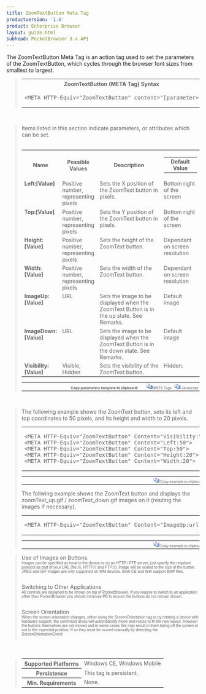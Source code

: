 ```yaml
---
title: ZoomTextButton Meta Tag
productversion: '1.6'
product: Enterprise Browser
layout: guide.html
subhead: PocketBrowser 3.x API
---
```


The ZoomTextButton Meta Tag is an action tag used to set the parameters of the ZoomTextButton, which cycles through the browser font sizes from smallest to largest.

<div id="SyntaxSpan" style="display:block">
<blockquote>
<table class="clsSyntax" cellspacing="1" cellpadding="3" width="95%">
<tr>
<th class="clsSyntaxHeadings">ZoomTextButton (META Tag) Syntax
</th>
</tr>
<tr>
<td class="clsSyntaxCells">
<pre class="clsSyntaxCells">&lt;META HTTP-Equiv="ZoomTextButton" content="[parameter&gt;</pre>
</td>
</tr>
</table>
</blockquote><br></div>
<div id="ParametersWSpan" style="display:block">
<blockquote>
Items listed in this section indicate parameters, or attributes which can be set.
<BR><BR><table class="clsSyntax" cellspacing="1" cellpadding="3" width="95%">
<col width="20%">
<col width="20%">
<col width="38%">
<col width="22%">
<tr>
<th class="clsSyntaxHeadings">Name</th>
<th class="clsSyntaxHeadings">Possible Values</th>
<th class="clsSyntaxHeadings">Description</th>
<th class="clsSyntaxHeadings">
  <table cellspacing="0" cellpadding="0">
    <tr>
      <td width="85%" class="clsSyntaxHeadings" style="border-bottom-style: none;">Default Value</td>
    </tr>
  </table>
</th>
</tr>
<tr>
<td valign="top" class="clsSyntaxCells"><b>Left:[Value]
							</b></td>
<td valign="top" class="clsSyntaxCells">Positive number, representing pixels</td>
<td valign="top" class="clsSyntaxCells">Sets the X position of the ZoomText button in pixels.</td>
<td valign="top" class="clsSyntaxCells">Bottom right of the screen</td>
</tr>
<tr>
<td valign="top" class="clsSyntaxCells"><b>Top:[Value]
							</b></td>
<td valign="top" class="clsSyntaxCells">Positive number, representing pixels</td>
<td valign="top" class="clsSyntaxCells">Sets the Y position of the ZoomText button in pixels.</td>
<td valign="top" class="clsSyntaxCells">Bottom right of the screen</td>
</tr>
<tr>
<td valign="top" class="clsSyntaxCells"><b>Height:[Value]
							</b></td>
<td valign="top" class="clsSyntaxCells">Positive number, representing pixels</td>
<td valign="top" class="clsSyntaxCells">Sets the height of the ZoomText button.</td>
<td valign="top" class="clsSyntaxCells">Dependant on screen resolution</td>
</tr>
<tr>
<td valign="top" class="clsSyntaxCells"><b>Width:[Value]
							</b></td>
<td valign="top" class="clsSyntaxCells">Positive number, representing pixels</td>
<td valign="top" class="clsSyntaxCells">Sets the width of the ZoomText button.</td>
<td valign="top" class="clsSyntaxCells">Dependant on screen resolution</td>
</tr>
<tr>
<td valign="top" class="clsSyntaxCells"><b>ImageUp:[Value]
							</b></td>
<td valign="top" class="clsSyntaxCells">URL</td>
<td valign="top" class="clsSyntaxCells">Sets the image to be displayed when the ZoomText Button is in the up state. See Remarks.</td>
<td valign="top" class="clsSyntaxCells">Default image</td>
</tr>
<tr>
<td valign="top" class="clsSyntaxCells"><b>ImageDown:[Value]
							</b></td>
<td valign="top" class="clsSyntaxCells">URL</td>
<td valign="top" class="clsSyntaxCells">Sets the image to be displayed when the ZoomText Button is in the down state. See Remarks.</td>
<td valign="top" class="clsSyntaxCells">Default image</td>
</tr>
<tr>
<td valign="top" class="clsSyntaxCells"><b>Visibility:[Value]
							</b></td>
<td valign="top" class="clsSyntaxCells">Visible, Hidden</td>
<td valign="top" class="clsSyntaxCells">Sets the visibility of the ZoomText button.</td>
<td valign="top" class="clsSyntaxCells">Hidden.</td>
</tr>
</table>
<table cellspacing="1" cellpadding="3" width="95%">
<col width="78%">
<col width="8%">
<col width="1%">
<col width="5%">
<col width="1%">
<col width="5%">
<col width="2%">
<tr align="right">
<td></td>
<td valign="bottom" style="border-bottom-style: none;font-weight:normal;font-size:xx-small;"><nobr><b>Copy parameters template to clipboard:</b></nobr></td>
<td></td>
<td valign="bottom" style="border-bottom-style: none;font-weight:normal;font-size:xx-small;"><nobr><img id="imgCopyDefaultsW" alt="Copy META Tag template to clipboard" onclick="CopyTemplate('txtMETATemplateW')" onmouseover="this.style.cursor='hand'" src="../Resources/CopyDefaults.gif">
			META Tags
		</nobr></td>
<td></td>
<td valign="middle" style="border-bottom-style: none;font-weight:normal;font-size:xx-small;"><nobr><img id="imgCopyDefaultsW" alt="Copy Javascript template to clipboard" onclick="CopyTemplate('txtJavascriptTemplateW')" onmouseover="this.style.cursor='hand'" src="../Resources/CopyDefaults.gif">
			Javascript
		</nobr></td>
<td></td>
</tr>
</table>
<div style="display:none"><textarea id="txtMETATemplateW">&lt;!-- 
The ZoomTextButton META Tag is an action tag used to set the parameters of the ZoomTextButton. When clicked the font size in the browser will cycle from smallest to largest.
--&gt;

&lt;!-- &lt;META HTTP-Equiv="ZoomTextButton" Content="Left:[Value]"&gt; --&gt;      &lt;!-- Sets the X position of the ZoomText button in pixels. --&gt;
&lt;!-- &lt;META HTTP-Equiv="ZoomTextButton" Content="Top:[Value]"&gt; --&gt;      &lt;!-- Sets the Y position of the ZoomText button in pixels. --&gt;
&lt;!-- &lt;META HTTP-Equiv="ZoomTextButton" Content="Height:[Value]"&gt; --&gt;      &lt;!-- Sets the height of the ZoomText button. --&gt;
&lt;!-- &lt;META HTTP-Equiv="ZoomTextButton" Content="Width:[Value]"&gt; --&gt;      &lt;!-- Sets the width of the ZoomText button. --&gt;
&lt;!-- &lt;META HTTP-Equiv="ZoomTextButton" Content="ImageUp:[Value]"&gt; --&gt;      &lt;!-- Sets the image to be displayed when the ZoomText Button is in the up state. See Remarks. --&gt;
&lt;!-- &lt;META HTTP-Equiv="ZoomTextButton" Content="ImageDown:[Value]"&gt; --&gt;      &lt;!-- Sets the image to be displayed when the ZoomText Button is in the down state. See Remarks. --&gt;
&lt;!-- &lt;META HTTP-Equiv="ZoomTextButton" Content="Visibility:[Value]"&gt; --&gt;      &lt;!-- Sets the visibility of the ZoomText button. --&gt;</textarea></div>
<div style="display:none"><textarea id="txtJavascriptTemplateW">&lt;script&gt;
/*
The ZoomTextButton META Tag is an action tag used to set the parameters of the ZoomTextButton. When clicked the font size in the browser will cycle from smallest to largest.
*/

function doZoomTextButtonInit()
{
var objGeneric = new ActiveXObject("PocketBrowser.Generic");

//objGeneric.InvokeMETAFunction('ZoomTextButton', 'Left:[Value]');      /* Sets the X position of the ZoomText button in pixels. */
//objGeneric.InvokeMETAFunction('ZoomTextButton', 'Top:[Value]');      /* Sets the Y position of the ZoomText button in pixels. */
//objGeneric.InvokeMETAFunction('ZoomTextButton', 'Height:[Value]');      /* Sets the height of the ZoomText button. */
//objGeneric.InvokeMETAFunction('ZoomTextButton', 'Width:[Value]');      /* Sets the width of the ZoomText button. */
//objGeneric.InvokeMETAFunction('ZoomTextButton', 'ImageUp:[Value]');      /* Sets the image to be displayed when the ZoomText Button is in the up state. See Remarks. */
//objGeneric.InvokeMETAFunction('ZoomTextButton', 'ImageDown:[Value]');      /* Sets the image to be displayed when the ZoomText Button is in the down state. See Remarks. */
//objGeneric.InvokeMETAFunction('ZoomTextButton', 'Visibility:[Value]');      /* Sets the visibility of the ZoomText button. */

}
&lt;/script&gt;</textarea></div>
</blockquote><br></div>

<div id="ExamplesSpan" style="display:block">
<blockquote>
<p>The following example shows the ZoomText button, sets its left and top coordinates to 50 pixels, and its height and width to 20 pixels.</p>
<table class="clsSyntax" cellspacing="1" cellpadding="3" width="95%">
<tr>
<td>
  <pre class="clsSyntaxCells">
&lt;META HTTP-Equiv="ZoomTextButton" Content="Visibility:Visible"&gt;
&lt;META HTTP-Equiv="ZoomTextButton" Content="Left:50"&gt;
&lt;META HTTP-Equiv="ZoomTextButton" Content="Top:50"&gt;
&lt;META HTTP-Equiv="ZoomTextButton" Content="Height:20"&gt;
&lt;META HTTP-Equiv="ZoomTextButton" Content="Width:20"&gt;
</pre>
</td>
</tr>
</table>
<table cellspacing="1" cellpadding="3" width="95%">
<col width="85%">
<col width="15%">
<tr align="right">
<td></td>
<td valign="bottom" style="border-bottom-style: none;font-weight:normal;font-size:xx-small;"><nobr><img id="imgCopyDefaults" alt="Copy example to clipboard" onmouseover="this.style.cursor='hand'" src="../Resources/CopyDefaults.gif" onclick="CopyTemplate('ID0EJD');">
			Copy example to clipboard
		</nobr></td>
</tr>
</table>
<div id="Examples" style="display:none"><textarea id="ID0EJD">&lt;!-- 
The following example shows the ZoomText button, sets its left and top coordinates to 50 pixels, and its height and width to 20 pixels.
--&gt;

&lt;META HTTP-Equiv="ZoomTextButton" Content="Visibility:Visible"&gt;
&lt;META HTTP-Equiv="ZoomTextButton" Content="Left:50"&gt;
&lt;META HTTP-Equiv="ZoomTextButton" Content="Top:50"&gt;
&lt;META HTTP-Equiv="ZoomTextButton" Content="Height:20"&gt;
&lt;META HTTP-Equiv="ZoomTextButton" Content="Width:20"&gt;
</textarea></div>
<p>The follwing example shows the ZoomText button and displays the zoomText_up.gif / zoomText_down.gif images on it (reszing the images if necessary).</p>
<table class="clsSyntax" cellspacing="1" cellpadding="3" width="95%">
<tr>
<td>
  <pre class="clsSyntaxCells">
&lt;META HTTP-Equiv="ZoomTextButton" Content="ImageUp:url('http://myaddress/zoomText_up.gif'); ImageDown:url('http://myaddress.zoomText_down.gif'); Visibility:Visible"&gt;
</pre>
</td>
</tr>
</table>
<table cellspacing="1" cellpadding="3" width="95%">
<col width="85%">
<col width="15%">
<tr align="right">
<td></td>
<td valign="bottom" style="border-bottom-style: none;font-weight:normal;font-size:xx-small;"><nobr><img id="imgCopyDefaults" alt="Copy example to clipboard" onmouseover="this.style.cursor='hand'" src="../Resources/CopyDefaults.gif" onclick="CopyTemplate('ID0EQD');">
			Copy example to clipboard
		</nobr></td>
</tr>
</table>
<div id="Examples" style="display:none"><textarea id="ID0EQD">&lt;!-- 
The follwing example shows the ZoomText button and displays the zoomText_up.gif / zoomText_down.gif images on it (reszing the images if necessary).
--&gt;

&lt;META HTTP-Equiv="ZoomTextButton" Content="ImageUp:url('http://myaddress/zoomText_up.gif'); ImageDown:url('http://myaddress.zoomText_down.gif'); Visibility:Visible"&gt;
</textarea></div>
</blockquote>
</div>
<div id="RemarksSpan" style="display:block">
<blockquote>
<DIV class="clsRef">Use of Images on Buttons.</DIV>
<DIV style="font-family:verdana,arial,helvetica;font-size:x-small;">Images can be specified as local to the device or on an HTTP / FTP server, just specify the required protocol as part of your URL (file://\, HTTP:// and FTP://).  Image will be scaled to the size of the button.  JPEG and GIF images are only supported on WM devices.  Both CE and WM support BMP files.</DIV>
<pre style="font-family:courier;font-size:small;"></pre>
<DIV class="clsRef">Switching to Other Applications</DIV>
<DIV style="font-family:verdana,arial,helvetica;font-size:x-small;">All controls are designed to be shown on top of PocketBrowser.  If you require to switch to an application other than PocketBrowser you should minimize PB to ensure the buttons do not remain shown.</DIV>
<pre style="font-family:courier;font-size:small;"></pre>
<DIV class="clsRef">Screen Orientation</DIV>
<DIV style="font-family:verdana,arial,helvetica;font-size:x-small;">When the screen orientation changes, either using the ScreenOrientation tag or by rotating a device with hardware support, the command areas will automatically move and resize to fit the new layout. However the buttons themselves are not moved and in some cases this may result in them being off the screen or not in the expected position. If so they must be moved manually by detecting the ScreenOrientationEvent.</DIV>
<pre style="font-family:courier;font-size:small;"></pre>
</blockquote><br></div>
<div id="InfoSpan" style="display:block">
<blockquote>
<table>
<tr>
<th>Supported Platforms</th>
<td>Windows CE, Windows Mobile</td>
</tr>
<tr>
<th>Persistence</th>
<td>This tag is persistent.</td>
</tr>
<tr>
<th>Min. Requirements</th>
<td>None.</td>
</tr>
</table>
</blockquote><br></div>
<div id="DefaultParamsSpan" style="display:none">
<pre><textarea id="DefaultParameters"></textarea></pre>
</div>
